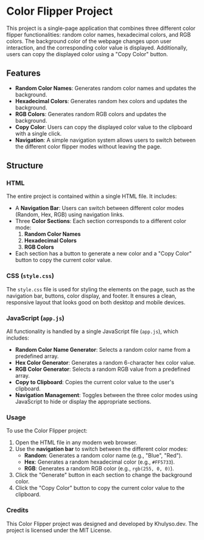 # Color Flipper Project

This project is a single-page application that combines three different color flipper functionalities: random color names, hexadecimal colors, and RGB colors. The background color of the webpage changes upon user interaction, and the corresponding color value is displayed. Additionally, users can copy the displayed color using a "Copy Color" button.

## Features

- **Random Color Names**: Generates random color names and updates the background.
- **Hexadecimal Colors**: Generates random hex colors and updates the background.
- **RGB Colors**: Generates random RGB colors and updates the background.
- **Copy Color**: Users can copy the displayed color value to the clipboard with a single click.
- **Navigation**: A simple navigation system allows users to switch between the different color flipper modes without leaving the page.

## Structure

### HTML

The entire project is contained within a single HTML file. It includes:

- A **Navigation Bar**: Users can switch between different color modes (Random, Hex, RGB) using navigation links.
- Three **Color Sections**: Each section corresponds to a different color mode:
  1. **Random Color Names**
  2. **Hexadecimal Colors**
  3. **RGB Colors**
- Each section has a button to generate a new color and a "Copy Color" button to copy the current color value.

### CSS (`style.css`)

The `style.css` file is used for styling the elements on the page, such as the navigation bar, buttons, color display, and footer. It ensures a clean, responsive layout that looks good on both desktop and mobile devices.

### JavaScript (`app.js`)

All functionality is handled by a single JavaScript file (`app.js`), which includes:

- **Random Color Name Generator**: Selects a random color name from a predefined array.
- **Hex Color Generator**: Generates a random 6-character hex color value.
- **RGB Color Generator**: Selects a random RGB value from a predefined array.
- **Copy to Clipboard**: Copies the current color value to the user's clipboard.
- **Navigation Management**: Toggles between the three color modes using JavaScript to hide or display the appropriate sections.

### Usage

To use the Color Flipper project:

1. Open the HTML file in any modern web browser.
2. Use the **navigation bar** to switch between the different color modes:
   - **Random**: Generates a random color name (e.g., "Blue", "Red").
   - **Hex**: Generates a random hexadecimal color (e.g., `#FF5733`).
   - **RGB**: Generates a random RGB color (e.g., `rgb(255, 0, 0)`).
3. Click the "Generate" button in each section to change the background color.
4. Click the "Copy Color" button to copy the current color value to the clipboard.

### Credits

This Color Flipper project was designed and developed by Khulyso.dev. The project is licensed under the MIT License.
